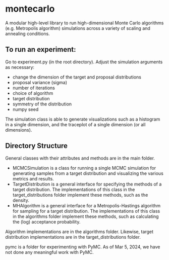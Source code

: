 # montecarlo
A modular high-level library to run high-dimensional Monte Carlo algorithms (e.g. Metropolis algorithm) simulations across a variety of scaling and annealing conditions.

## To run an experiment:
Go to experiment.py (in the root directory). Adjust the simulation arguments as necessary: 
- change the dimension of the target and proposal distributions
- proposal variance (sigma)
- number of iterations
- choice of algorithm
- target distribution
- symmetry of the distribution
- numpy seed

The simulation class is able to generate visualizations such as a histogram in a single dimension, and the traceplot of a single dimension (or all dimensions).

## Directory Structure
General classes with their attributes and methods are in the main folder. 
- MCMCSimulation is a class for running a single MCMC simulation for generating samples from a target distribution and visualizing the various metrics and results.
- TargetDistribution is a general interface for specifying the methods of a target distribution. The implementations of this class in the target_distributions folder implement these methods, such as the density.
- MHAlgorithm is a general interface for a Metropolis-Hastings algorithm for sampling for a target distribution.  The implementations of this class in the algorithms folder implement these methods, such as calculating the (log) acceptance probability.

Algorithm implementations are in the algorithms folder. Likewise, target distribution implementations are in the target_distributions folder.

pymc is a folder for experimenting with PyMC. As of Mar 5, 2024, we have not done any meaningful work with PyMC.
